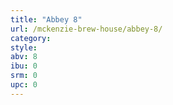 ```yaml
---
title: "Abbey 8"
url: /mckenzie-brew-house/abbey-8/
category: 
style: 
abv: 8
ibu: 0
srm: 0
upc: 0
---
```


